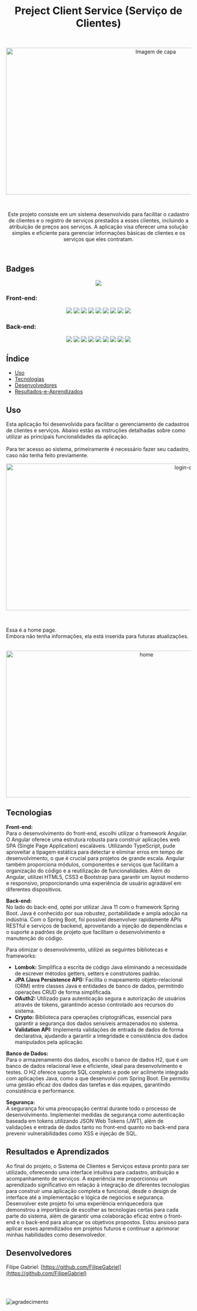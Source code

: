 <h1 align="center"> Preject Client Service (Serviço de Clientes)</h1>
</br>
<p align="center">
  <img src="https://github.com/FilipeGabriel/Project-Clientes/assets/79121437/2fa017ed-73a0-45c4-b551-d941f08c9cba" alt="Imagem de capa" width="800" height="400">
</p>
</br>
  <p align="center">
    Este projeto consiste em um sistema desenvolvido para facilitar o cadastro de clientes e o registro de serviços prestados 
    a esses clientes, incluindo a atribuição de preços aos serviços. A aplicação visa oferecer uma solução simples e eficiente 
    para gerenciar informações básicas de clientes e os serviços que eles contratam.
  </p>
</br>

## Badges

<p align="center">
  <img loading="lazy" src="http://img.shields.io/static/v1?label=STATUS&message=FINALIZADO&color=GREEN&style=for-the-badge"/>
</p>

<h3>Front-end: </h3>
<p align="center">
  <img loading="lazy" src="https://img.shields.io/badge/Angular-13.4.0-green"/>
  <img loading="lazy" src="https://img.shields.io/badge/Angular_JWT-4.0.0-green"/>
  <img loading="lazy" src="https://img.shields.io/badge/Angular_CLI-13.3.11-green"/>
  <img loading="lazy" src="https://img.shields.io/badge/Jquery-3.7.1-green"/>
  <img loading="lazy" src="https://img.shields.io/badge/Bootstrap-5.3.3-green"/>
  <img loading="lazy" src="https://img.shields.io/badge/Node-12.11.1-green"/>
  <img loading="lazy" src="https://img.shields.io/badge/Font_Awesome-5.11.2-green"/>
  <img loading="lazy" src="https://img.shields.io/badge/CSS-3-green"/>
  <img loading="lazy" src="https://img.shields.io/badge/HTML-5-green"/>
</p>

<h3>Back-end: </h3>
<p align="center">
  <img loading="lazy" src="https://img.shields.io/badge/Java-11-blue"/>
  <img loading="lazy" src="https://img.shields.io/badge/Maven-4.0.0-blue"/>
  <img loading="lazy" src="https://img.shields.io/badge/Spring_Boot-2.3.4_RELEASE-blue"/>
  <img loading="lazy" src="https://img.shields.io/badge/H2-Not_Especified-909194"/>
  <img loading="lazy" src="https://img.shields.io/badge/Lombok-Not_Especified-909194"/>
  <img loading="lazy" src="https://img.shields.io/badge/JPA-Not_Especified-909194"/>
  <img loading="lazy" src="https://img.shields.io/badge/Oauth2-Not_Especified-909194"/>
  <img loading="lazy" src="https://img.shields.io/badge/Crypto-Not_Especified-909194"/>
  <img loading="lazy" src="https://img.shields.io/badge/Validation_api-Not_Especified-909194"/>
</p>



## Índice

- [Uso](#uso)
- [Tecnologias](#tecnologias)
- [Desenvolvedores](#desenvolvedores)
- [Resultados-e-Aprendizados](#resultados-e-aprendizados)

## Uso

<p>
  Esta aplicação foi desenvolvida para facilitar o gerenciamento de cadastros de clientes e serviços. 
  Abaixo estão as instruções detalhadas sobre como utilizar as principais funcionalidades da aplicação.
  </br>
  </br>
  Para ter acesso ao sistema, primeiramente é necessário fazer seu cadastro, caso não tenha feito previamente.
 </p> 
 <p align="center">
  <img loading="lazy" src="https://github.com/FilipeGabriel/Project-Clientes/assets/79121437/dc2d185b-6a5e-46ee-966d-fb3581f8b951" alt="login-cadastro" width="1000" height="400" />
 </p>
 </br>
 <p>
  Essa é a home page.</br> 
  Embora não tenha informações, ela está inserida para futuras atualizações.
  </br>
  </br>
 </p>

 <p align="center">
  <img loading="lazy" src="https://github.com/FilipeGabriel/Project-Clientes/assets/79121437/f770f79e-48e6-4fb5-b54f-8a94a4aec2dd" alt="home" width="750" height="400" />
 </p>
  


## Tecnologias

<p>
  <b>Front-end:</b></br>
  Para o desenvolvimento do front-end, escolhi utilizar o framework Angular. O Angular oferece uma estrutura robusta para construir aplicações web SPA (Single Page Application) escaláveis. Utilizando 
  TypeScript, pude aproveitar a tipagem estática para detectar e eliminar erros em tempo de desenvolvimento, o que é crucial para projetos de grande escala. Angular também proporciona módulos, componentes e 
  serviços que facilitam a organização do código e a reutilização de funcionalidades. Além do Angular, utilizei HTML5, CSS3 e Bootstrap para garantir um layout moderno e responsivo, proporcionando uma 
  experiência de usuário agradável em diferentes dispositivos.

  <b>Back-end:</b></br>
  No lado do back-end, optei por utilizar Java 11 com o framework Spring Boot. Java é conhecido por sua robustez, portabilidade e ampla adoção na indústria. Com o Spring Boot, foi possível desenvolver 
  rapidamente APIs RESTful e serviços de backend, aproveitando a injeção de dependências e o suporte a padrões de projeto que facilitam o desenvolvimento e manutenção do código.

  Para otimizar o desenvolvimento, utilizei as seguintes bibliotecas e frameworks:

  - <b>Lombok:</b> Simplifica a escrita de código Java eliminando a necessidade de escrever métodos getters, setters e construtores padrão.
  - <b>JPA (Java Persistence API):</b> Facilita o mapeamento objeto-relacional (ORM) entre classes Java e entidades de banco de dados, permitindo operações CRUD de forma simplificada.
  - <b>OAuth2:</b> Utilizado para autenticação segura e autorização de usuários através de tokens, garantindo acesso controlado aos recursos do sistema.
  - <b>Crypto:</b> Biblioteca para operações criptográficas, essencial para garantir a segurança dos dados sensíveis armazenados no sistema.
  - <b>Validation API:</b> Implementa validações de entrada de dados de forma declarativa, ajudando a garantir a integridade e consistência dos dados manipulados pela aplicação.</br>
  
  <b>Banco de Dados:</b></br>
  Para o armazenamento dos dados, escolhi o banco de dados H2, que é um banco de dados relacional leve e eficiente, ideal para desenvolvimento e testes. O H2 oferece suporte SQL completo e pode ser 
  acilmente integrado com aplicações Java, como a que desenvolvi com Spring Boot. Ele permitiu uma gestão eficaz dos dados das tarefas e das equipes, garantindo consistência e performance.

  <b>Segurança:</b></br>
  A segurança foi uma preocupação central durante todo o processo de desenvolvimento. Implementei medidas de segurança como autenticação baseada em tokens utilizando JSON Web Tokens (JWT), além de validações 
  e entrada de dados tanto no front-end quanto no back-end para prevenir vulnerabilidades como XSS e injeção de SQL.
</p>

## Resultados e Aprendizados
  Ao final do projeto, o Sistema de Clientes e Serviços estava pronto para ser utilizado, oferecendo uma interface intuitiva para cadastro, atribuição e acompanhamento de serviços. A 
  experiência me proporcionou um aprendizado significativo em relação à integração de diferentes tecnologias para construir uma aplicação completa e funcional, desde o design de interface até a implementação 
  e lógica de negócios e segurança.</br>
  Desenvolver este projeto foi uma experiência enriquecedora que demonstrou a importância de escolher as tecnologias certas para cada parte do sistema, além de garantir uma colaboração eficaz entre o 
  front-end e o back-end para alcançar os objetivos propostos. Estou ansioso para aplicar esses aprendizados em projetos futuros e continuar a aprimorar minhas habilidades como desenvolvedor.


## Desenvolvedores

Filipe Gabriel: [https://github.com/FilipeGabriel](https://github.com/FilipeGabriel)

##

</br>
<p>
  <img loading="lazy" src="https://github.com/FilipeGabriel/Project-Clientes/assets/79121437/3a47bf60-572c-4f2a-ab2d-29e2a137abd8" alt="agradecimento" />
</p>



